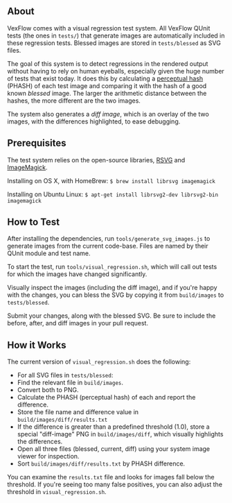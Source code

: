 ## About

VexFlow comes with a visual regression test system. All VexFlow QUnit tests (the ones in `tests/`) that generate images are automatically included in these regression tests. Blessed images are stored in `tests/blessed` as SVG files.

The goal of this system is to detect regressions in the rendered output without having to rely on human eyeballs, especially given the huge number of tests that exist today. It does this by calculating a [perceptual hash](https://en.wikipedia.org/wiki/Perceptual_hashing) (PHASH) of each test image and comparing it with the hash of a good known _blessed_ image. The larger the arithmetic distance between the hashes, the more different are the two images.

The system also generates a _diff image_, which is an overlay of the two images, with the differences highlighted, to ease debugging.

## Prerequisites

The test system relies on the open-source libraries, [RSVG](https://github.com/GNOME/librsvg) and [ImageMagick](http://www.imagemagick.org/).

Installing on OS X, with HomeBrew: `$ brew install librsvg imagemagick`

Installing on Ubuntu Linux: `$ apt-get install librsvg2-dev librsvg2-bin imagemagick`

## How to Test

After installing the dependencies, run `tools/generate_svg_images.js` to generate images from the current code-base. Files are named by their QUnit module and test name.

To start the test, run `tools/visual_regression.sh`, which will call out tests for which the images have changed significantly.

Visually inspect the images (including the diff image), and if you're happy with the changes, you can bless the SVG by copying it from `build/images` to `tests/blessed`.

Submit your changes, along with the blessed SVG. Be sure to include the before, after, and diff images in your pull request.

## How it Works

The current version of `visual_regression.sh` does the following:

* For all SVG files in `tests/blessed`:
 * Find the relevant file in `build/images`.
 * Convert both to PNG.
 * Calculate the PHASH (perceptual hash) of each and report the difference.
 * Store the file name and difference value in `build/images/diff/results.txt`
 * If the difference is greater than a predefined threshold (1.0), store a special "diff-image" PNG in `build/images/diff`, which visually highlights the differences.
 * Open all three files (blessed, current, diff) using your system image viewer for inspection.
* Sort `build/images/diff/results.txt` by PHASH difference.

You can examine the `results.txt` file and looks for images fall below the threshold. If you're seeing too many false positives, you can also adjust the threshold in `visual_regression.sh`.